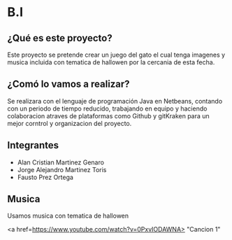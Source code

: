 # B.I
## ¿Qué es este proyecto?
Este proyecto se pretende crear un juego del gato el cual tenga imagenes y musica incluida con tematica de hallowen por la cercania de esta fecha.

## ¿Comó lo vamos a realizar?
Se realizara con el lenguaje de programación Java en Netbeans, contando con un periodo de tiempo reducido, trabajando en equipo y haciendo colaboracion atraves de plataformas como Github y gitKraken para un mejor corntrol y organizacion del proyecto.

## Integrantes
- Alan Cristian Martinez Genaro
- Jorge Alejandro Martinez Toris
- Fausto Prez Ortega

## Musica
Usamos musica con tematica de hallowen 

<a href=https://www.youtube.com/watch?v=0PxvIODAWNA> "Cancion 1" </a> 
